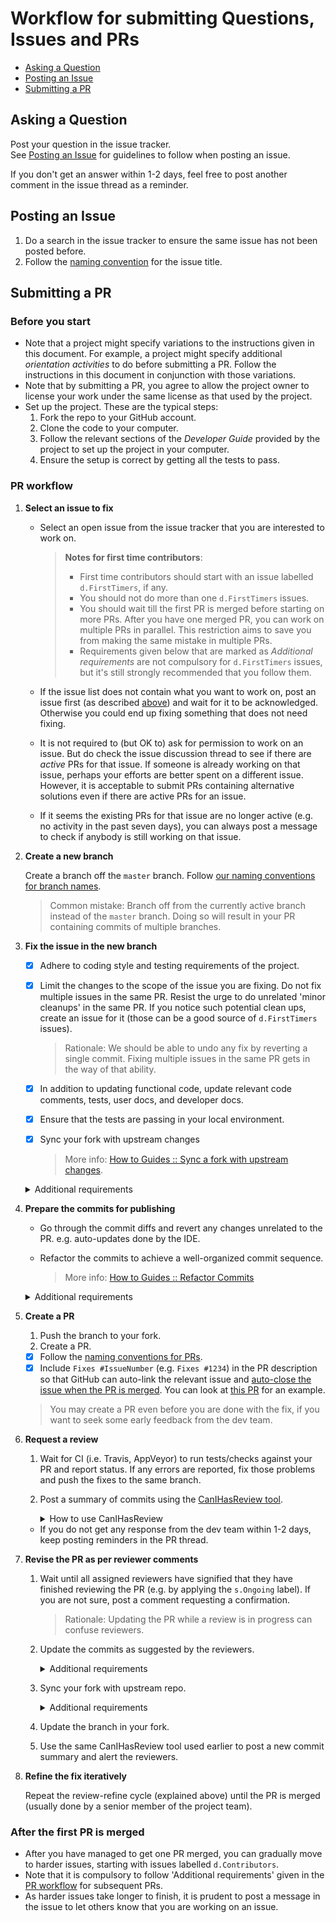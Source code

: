 # Workflow for submitting Questions, Issues and PRs

* [Asking a Question](#asking-a-question)
* [Posting an Issue](#posting-an-issue)
* [Submitting a PR](#submitting-a-pr)

## Asking a Question

Post your question in the issue tracker.<br>
See [Posting an Issue](#posting-an-issue) for guidelines to follow when posting an issue.

If you don't get an answer within 1-2 days, feel free to post another comment in the issue thread as a reminder.


## Posting an Issue

1. Do a search in the issue tracker to ensure the same issue has not been posted before.
1. Follow the [naming convention](FormatsAndConventions.md#issue) for the issue title. 


## Submitting a PR

### Before you start

* Note that a project might specify variations to the instructions given in this document.
  For example, a project might specify additional _orientation activities_ to do before submitting a PR. 
  Follow the instructions in this document in conjunction with those variations. 
* Note that by submitting a PR, you agree to allow the project owner to license your work under the same 
  license as that used by the project.
* Set up the project. These are the typical steps:
   1. Fork the repo to your GitHub account. 
   1. Clone the code to your computer.
   1. Follow the relevant sections of the _Developer Guide_ provided by the project to set up the project 
      in your computer. 
   1. Ensure the setup is correct by getting all the tests to pass.

### PR workflow

1. **Select an issue to fix** 
   
   * Select an open issue from the issue tracker that you are interested to work on.
   
     > **Notes for first time contributors**:
     > 
     > * First time contributors should start with an issue labelled `d.FirstTimers`, if any. 
     > * You should not do more than one `d.FirstTimers` issues.<br>
     > * You should wait till the first PR is merged before starting on more PRs. 
     >   After you have one merged PR, you can work on multiple PRs in parallel.
     >   This restriction aims to save you from making the same mistake in multiple PRs.
     > * Requirements given below that are marked as _Additional requirements_ are not compulsory 
     >   for `d.FirstTimers` issues, but it's still strongly recommended that you follow them.
     
   * If the issue list does not contain what you want to work on, post an issue first (as described [above](#posting-an-issue))
     and wait for it to be acknowledged. Otherwise you could end up fixing something that does not need fixing.
   * It is not required to (but OK to) ask for permission to work on an issue. 
     But do check the issue discussion thread to see if there are _active_ PRs for that issue. 
     If someone is already working on that issue, perhaps your efforts are better spent on a different issue.<br>
     However, it is acceptable to submit PRs containing alternative solutions even if there are active PRs for an issue.
   * If it seems the existing PRs for that issue are no longer active (e.g. no activity in the past seven days), 
     you can always post a message to check if anybody is still working on that issue.

1. **Create a new branch** 

   Create a branch off the `master` branch. 
   Follow [our naming conventions for branch names](FormatsAndConventions.md#branch).
   
   > Common mistake: Branch off from the currently active branch instead of the `master` branch.
   > Doing so will result in your PR containing commits of multiple branches.
   
1. **Fix the issue in the new branch**
   
   - [x] Adhere to coding style and testing requirements of the project.
   - [x] Limit the changes to the scope of the issue you are fixing. Do not fix multiple issues in the same PR. 
     Resist the urge to do unrelated 'minor cleanups' in the same PR. If you notice such potential clean ups, 
     create an issue for it (those can be a good source of `d.FirstTimers` issues).
   
     > Rationale: We should be able to undo any fix by reverting a single commit. Fixing multiple issues in the same
     > PR gets in the way of that ability.
     
   - [x] In addition to updating functional code, update relevant code comments, tests, user docs, and developer docs.
   - [x] Ensure that the tests are passing in your local environment. 
   - [x] Sync your fork with upstream changes 
   
     > More info: [How to Guides :: Sync a fork with upstream changes](HowToGuides.md#sync-a-fork-with-upstream-changes).
     
   <details>
   <summary>Additional requirements</summary>
   
   * Commit often. 
   
     > Rationale: The smaller the size of each commit, the easier it is to reorganize them later to form a 
     > more meaningful commit sequence.
     
   * Keep the PR branch free of merge commits (i.e. `rebase` instead of `merge` when syncing with upstream repo). 
        
     > Rationale: Merge commits in a branch make it harder to reorganize commits in the branch later. 
        
   * Avoid pushing to a shared repo during this stage (but you can push to your own fork).
   
     > Rationale: We expect the commits to be edited at a later stage. 
     > It is not recommended to edit commits that may have already propagated to repos of other devs.
   
   * If the project uses any other static analysis tools (e.g. checkstyle), use them to detect any potential problems
     in the new code.
     
   </details>
      
1. **Prepare the commits for publishing**

   * Go through the commit diffs and revert any changes unrelated to the PR. e.g. auto-updates done by the IDE. 
   * Refactor the commits to achieve a well-organized commit sequence.
   
     > More info: [How to Guides :: Refactor Commits](HowToGuides.md#refactor-commits)

   <details>
   <summary>Additional requirements</summary>
   
   Ensure the commits meet our [requirements for commit organization](FormatsAndConventions.md#commit-organization).
  
   </details>
   
1. **Create a PR** 
      
   1. Push the branch to your fork.
   1. Create a PR.
     - [x] Follow the [naming conventions for PRs](FormatsAndConventions.md#pr).
     - [x] Include `Fixes #IssueNumber` (e.g. `Fixes #1234`) in the PR description so that GitHub can auto-link the 
       relevant issue and 
       [auto-close the issue when the PR is merged](https://help.github.com/articles/closing-issues-via-commit-messages/).
       You can look at [this PR](https://github.com/se-edu/addressbook-level4/pull/237) for an example.

   > You may create a PR even before you are done with the fix, if you want to seek some early feedback from 
   > the dev team.
      
1. **Request a review**

   1. Wait for CI (i.e. Travis, AppVeyor) to run tests/checks against your PR and report status. 
      If any errors are reported, fix those problems and push the fixes to the same branch.
   
   1. Post a summary of commits using the 
      [CanIHasReview tool](https://github.com/pyokagan/canihasreview/).
    
      <details>
      <summary>How to use CanIHasReview</summary>
      
      1. Navigate to your PR. e.g. `https://github.com/se-edu/addressbook-level4/pull/237`.
      1. Replace `github.com` in the PR URL with `canihasreview.herokuapp.com`. The resulting URL should be 
         something like `https://canihasreview.herokuapp.com/se-edu/addressbook-level4/pull/237`.
      1. Click `Submit new iteration` button. It will post a summary of the PR similar to 
         [this example](https://github.com/se-edu/addressbook-level4/pull/209#issuecomment-270905049).
      
      </details>
    
   * If you do not get any response from the dev team within 1-2 days, keep posting reminders in the PR thread.

1. **Revise the PR as per reviewer comments** 

    1. Wait until all assigned reviewers have signified that they have finished reviewing the PR (e.g. by applying the 
       `s.Ongoing` label). If you are not sure, post a comment requesting a confirmation.
    
       > Rationale: Updating the PR while a review is in progress can confuse reviewers.
       
    1. Update the commits as suggested by the reviewers.
    
       <details>
       <summary>Additional requirements</summary>
       
       * Updates to existing logical changes should be done by modifying their corresponding commits.
       
         > More info: [How to Guides :: Refactor Commits](HowToGuides.md#refactor-commits)
       
       * New logical changes should be introduced as new commits.
       
       * Sometimes, reviewers may recommend 
         [splitting existing commits](http://sethrobertson.github.io/GitPostProduction/gpp.html#post-production) 
         in order to make them more cohesive.
       
       * Commit messages should be updated with new findings from review discussions. 
         For example, if the reviewer mentioned a possible new approach that was subsequently rejected 
         due to a non-obvious reason, then the commit should be updated with this information.<br>   
       
       </details>
    
    1. Sync your fork with upstream repo.
    
       <details>
       <summary>Additional requirements</summary>
       
       * Rebase your branch instead of merging `master` branch to your branch.   
       
       </details>
           
    1. Update the branch in your fork. 
    1. Use the same CanIHasReview tool used earlier to post a new commit summary and alert the reviewers.

1. **Refine the fix iteratively** 

   Repeat the review-refine cycle (explained above) until the PR is merged (usually done by a senior member of 
   the project team).

### After the first PR is merged

  * After you have managed to get one PR merged, you can gradually move to harder issues, 
    starting with issues labelled `d.Contributors`. 
  * Note that it is compulsory to follow 'Additional requirements' given in the [PR workflow](#pr-workflow)
    for subsequent PRs.
  * As harder issues take longer to finish, it is prudent to post a message in the issue to let others know that 
    you are working on an issue.

